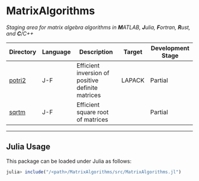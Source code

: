 # MatrixAlgorithms

_Staging area for matrix algebra algorithms in **M**ATLAB, **J**ulia, **F**ortran, **R**ust, and **C**/C++_

<div align="center">

  | Directory | Language | Description | Target | Development Stage |
  |---|---|---|---|---|
  | [potri2](https://github.com/aravindh-krishnamoorthy/MatrixAlgorithms/tree/main/potri2) | J-F | Efficient inversion of positive definite matrices | LAPACK | Partial |
  | [sqrtm](https://github.com/aravindh-krishnamoorthy/MatrixAlgorithms/tree/main/sqrtm) | J-F | Efficient square root of matrices |  | Partial |

</div>

---

## Julia Usage
This package can be loaded under Julia as follows:
```julia
julia> include("/<path>/MatrixAlgorithms/src/MatrixAlgorithms.jl")
```
